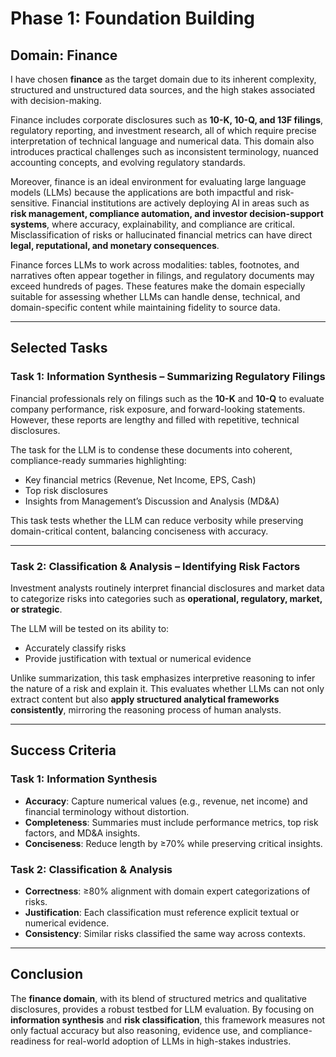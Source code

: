 # Phase 1: Foundation Building

## Domain: Finance

I have chosen **finance** as the target domain due to its inherent complexity, structured and unstructured data sources, and the high stakes associated with decision-making.  

Finance includes corporate disclosures such as **10-K, 10-Q, and 13F filings**, regulatory reporting, and investment research, all of which require precise interpretation of technical language and numerical data. This domain also introduces practical challenges such as inconsistent terminology, nuanced accounting concepts, and evolving regulatory standards.  

Moreover, finance is an ideal environment for evaluating large language models (LLMs) because the applications are both impactful and risk-sensitive. Financial institutions are actively deploying AI in areas such as **risk management, compliance automation, and investor decision-support systems**, where accuracy, explainability, and compliance are critical. Misclassification of risks or hallucinated financial metrics can have direct **legal, reputational, and monetary consequences**.  

Finance forces LLMs to work across modalities: tables, footnotes, and narratives often appear together in filings, and regulatory documents may exceed hundreds of pages. These features make the domain especially suitable for assessing whether LLMs can handle dense, technical, and domain-specific content while maintaining fidelity to source data.  

---

## Selected Tasks

### Task 1: Information Synthesis – Summarizing Regulatory Filings
Financial professionals rely on filings such as the **10-K** and **10-Q** to evaluate company performance, risk exposure, and forward-looking statements. However, these reports are lengthy and filled with repetitive, technical disclosures.  

The task for the LLM is to condense these documents into coherent, compliance-ready summaries highlighting:
- Key financial metrics (Revenue, Net Income, EPS, Cash)
- Top risk disclosures
- Insights from Management’s Discussion and Analysis (MD&A)

This task tests whether the LLM can reduce verbosity while preserving domain-critical content, balancing conciseness with accuracy.  

---

### Task 2: Classification & Analysis – Identifying Risk Factors
Investment analysts routinely interpret financial disclosures and market data to categorize risks into categories such as **operational, regulatory, market, or strategic**.  

The LLM will be tested on its ability to:
- Accurately classify risks  
- Provide justification with textual or numerical evidence  

Unlike summarization, this task emphasizes interpretive reasoning to infer the nature of a risk and explain it. This evaluates whether LLMs can not only extract content but also **apply structured analytical frameworks consistently**, mirroring the reasoning process of human analysts.  

---

## Success Criteria

### Task 1: Information Synthesis
- **Accuracy**: Capture numerical values (e.g., revenue, net income) and financial terminology without distortion.  
- **Completeness**: Summaries must include performance metrics, top risk factors, and MD&A insights.  
- **Conciseness**: Reduce length by ≥70% while preserving critical insights.  

### Task 2: Classification & Analysis
- **Correctness**: ≥80% alignment with domain expert categorizations of risks.  
- **Justification**: Each classification must reference explicit textual or numerical evidence.  
- **Consistency**: Similar risks classified the same way across contexts.  

---

## Conclusion

The **finance domain**, with its blend of structured metrics and qualitative disclosures, provides a robust testbed for LLM evaluation. By focusing on **information synthesis** and **risk classification**, this framework measures not only factual accuracy but also reasoning, evidence use, and compliance-readiness for real-world adoption of LLMs in high-stakes industries.


